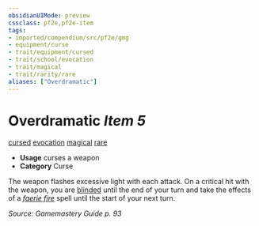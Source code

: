 ```yaml
---
obsidianUIMode: preview
cssclass: pf2e,pf2e-item
tags:
- imported/compendium/src/pf2e/gmg
- equipment/curse
- trait/equipment/cursed
- trait/school/evocation
- trait/magical
- trait/rarity/rare
aliases: ["Overdramatic"]
---
```

# Overdramatic *Item 5*  
[cursed](cursed-gmg.md)  [evocation](evocation.md)  [magical](magical.md)  [rare](rare.md)  

- **Usage** curses a weapon
- **Category** Curse

The weapon flashes excessive light with each attack. On a critical hit with the weapon, you are [blinded](conditions.md#Blinded) until the end of your turn and take the effects of a _[faerie fire](../../spells/faerie-fire.md)_ spell until the start of your next turn.

*Source: Gamemastery Guide p. 93*